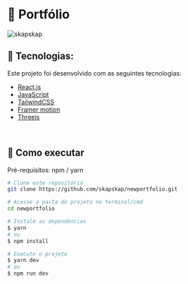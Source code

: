 # 🏅 Portfólio

![skapskap](https://i.imgur.com/xSedzim.png)

## 🚀 Tecnologias:

Este projeto foi desenvolvido com as seguintes tecnologias:

- [React.js](https://reactjs.org)
- [JavaScript](https://developer.mozilla.org/pt-BR/docs/Web/JavaScript)
- [TailwindCSS](https://tailwindcss.com/)
- [Framer motion](https://www.framer.com/motion/)
- [Threejs](https://threejs.org/)
<br>

## 🚀 Como executar
Pré-requisitos: npm / yarn

```bash
# Clone este repositório
git clone https://github.com/skapskap/newportfolio.git

# Acesse a pasta do projeto no terminal/cmd
cd newportfolio

# Instale as dependências
$ yarn
# ou
$ npm install

# Execute o projeto
$ yarn dev
# ou
$ npm run dev

```
